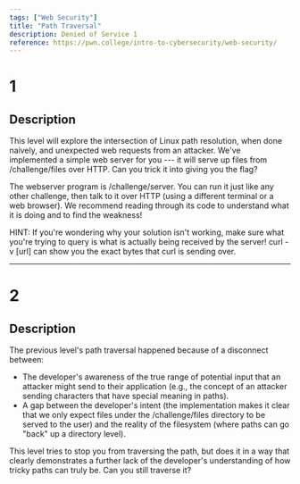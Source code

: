 ```yaml
---
tags: ["Web Security"]
title: "Path Traversal"
description: Denied of Service 1
reference: https://pwn.college/intro-to-cybersecurity/web-security/
---
```


# 1

## Description

This level will explore the intersection of Linux path resolution, when done naively, and unexpected web requests from an attacker. We've implemented a simple web server for you --- it will serve up files from /challenge/files over HTTP. Can you trick it into giving you the flag?

The webserver program is /challenge/server. You can run it just like any other challenge, then talk to it over HTTP (using a different terminal or a web browser). We recommend reading through its code to understand what it is doing and to find the weakness!

HINT: If you're wondering why your solution isn't working, make sure what you're trying to query is what is actually being received by the server! curl -v [url] can show you the exact bytes that curl is sending over.

---

# 2

## Description

The previous level's path traversal happened because of a disconnect between:

- The developer's awareness of the true range of potential input that an attacker might send to their application (e.g., the concept of an attacker sending characters that have special meaning in paths).
- A gap between the developer's intent (the implementation makes it clear that we only expect files under the /challenge/files directory to be served to the user) and the reality of the filesystem (where paths can go "back" up a directory level).

This level tries to stop you from traversing the path, but does it in a way that clearly demonstrates a further lack of the developer's understanding of how tricky paths can truly be. Can you still traverse it?
